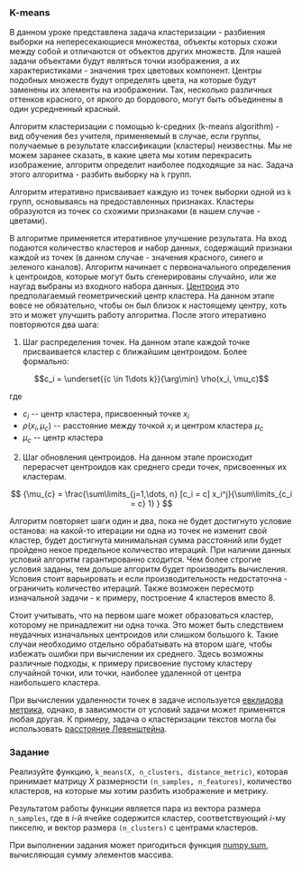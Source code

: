 ### K-means

В данном уроке представлена задача кластеризации - разбиения выборки на непересекающиеся множества, объекты которых схожи между собой и отличаются от объектов других множеств. Для нашей задачи объектами будут являться точки изображения, а их характеристиками - значения трех цветовых компонент. Центры подобных множеств будут определять цвета, на которые будут заменены их элементы на изображении. Так, несколько различных оттенков красного, от яркого до бордового, могут быть объединены в один усредненный красный.

Алгоритм кластеризации с помощью k-средних (k-means algorithm) - вид обучения без учителя, применяемый в случае, если группы, получаемые в результате классификации (кластеры) неизвестны. Мы не можем заранее сказать, в какие цвета мы хотим перекрасить изображение, алгоритм определит наиболее подходящие за нас.
Задача этого алгоритма - разбить выборку на `k` групп.

Алгоритм итеративно присваивает каждую из точек выборки одной из `k` групп, основываясь на предоставленных признаках. Кластеры образуются из точек со схожими признаками (в нашем случае - цветами).

В алгоритме применяется итеративное улучшение результата. На вход подаются количество кластеров и набор данных, содержащий признаки каждой из точек (в данном случае - значения красного, синего и зеленого каналов). Алгоритм начинает с первоначального определения `k` центроидов, которые могут быть сгенерированы случайно, или же наугад выбраны из входного набора данных. [Центроид](https://ru.wikipedia.org/wiki/%D0%91%D0%B0%D1%80%D0%B8%D1%86%D0%B5%D0%BD%D1%82%D1%80) это предполагаемый геометрический центр кластера. На данном этапе вовсе не обязательно, чтобы он был близок к настоящему центру, хоть это и может улучшить работу алгоритма. После этого итеративно повторяются два шага:

1. Шаг распределения точек. На данном этапе каждой точке присваивается кластер с ближайшим центроидом. Более формально:

$$c_i = \underset{{c \in 1\dots k}}{\arg\min}  \rho(x_i, \mu_c)$$

где
- $c_i$ -- центр кластера, присвоенный точке $x_i$
- $\rho(x_i, \mu_c)$ -- расстояние между точкой $x_i$ и центром кластера $\mu_c$
- $\mu_{c}$ -- центр кластера

2. Шаг обновления центроидов. На данном этапе происходит перерасчет центроидов как среднего среди точек, присвоенных их кластерам.

$$ {\mu_{c} = \frac{\sum\limits_{j=1,\dots, n} [c_i = c] x_i^j}{\sum\limits_{c_i = c} 1} } $$


Алгоритм повторяет шаги один и два, пока не будет достигнуто условие останова: на какой-то итерации ни одна из точек не изменит свой кластер, будет достигнута минимальная сумма расстояний или будет пройдено некое предельное количество итераций.
При наличии данных условий алгоритм гарантированно сходится. Чем более строгие условия заданы, тем дольше алгоритм будет производить вычисления. Условия стоит варьировать и если производительность недостаточна - ограничить количество итераций. Также возможен пересмотр изначальной задачи - к примеру, построение 4 кластеров вместо 8.

Стоит учитывать, что на первом шаге может образоваться кластер, которому не принадлежит ни одна точка. Это может быть следствием неудачных изначальных центроидов или слишком большого k. Такие случаи необходимо отдельно обрабатывать на втором шаге, чтобы избежать ошибки при вычислении их среднего. Здесь возможны различные подходы, к примеру присвоение пустому кластеру случайной точки, или точки, наиболее удаленной от центра наибольшего кластера. 

При вычислении удаленности точек в задаче используется [евклидова метрика](https://ru.wikipedia.org/wiki/%D0%95%D0%B2%D0%BA%D0%BB%D0%B8%D0%B4%D0%BE%D0%B2%D0%B0_%D0%BC%D0%B5%D1%82%D1%80%D0%B8%D0%BA%D0%B0), однако, в зависимости от условий задачи может применятся любая другая. К примеру, задача о кластеризации текстов могла бы использовать [расстояние Левенштейна](https://ru.wikipedia.org/wiki/%D0%A0%D0%B0%D1%81%D1%81%D1%82%D0%BE%D1%8F%D0%BD%D0%B8%D0%B5_%D0%9B%D0%B5%D0%B2%D0%B5%D0%BD%D1%88%D1%82%D0%B5%D0%B9%D0%BD%D0%B0).


### Задание

Реализуйте функцию, `k_means(X, n_clusters, distance_metric)`, которая принимает матрицу $X$ размерности
`(n_samples, n_features)`, количество кластеров, на которые мы хотим разбить изображение и метрику. 

Результатом работы функции является пара из вектора размера `n_samples`, где в $i$-й ячейке содержится кластер,
соответствующий $i$-му пикселю, и вектор размера `(n_clusters)` с центрами кластеров.

При выполнении задания может пригодиться функция [numpy.sum](https://numpy.org/doc/1.18/reference/generated/numpy.sum.html), вычисляющая сумму элементов массива.
